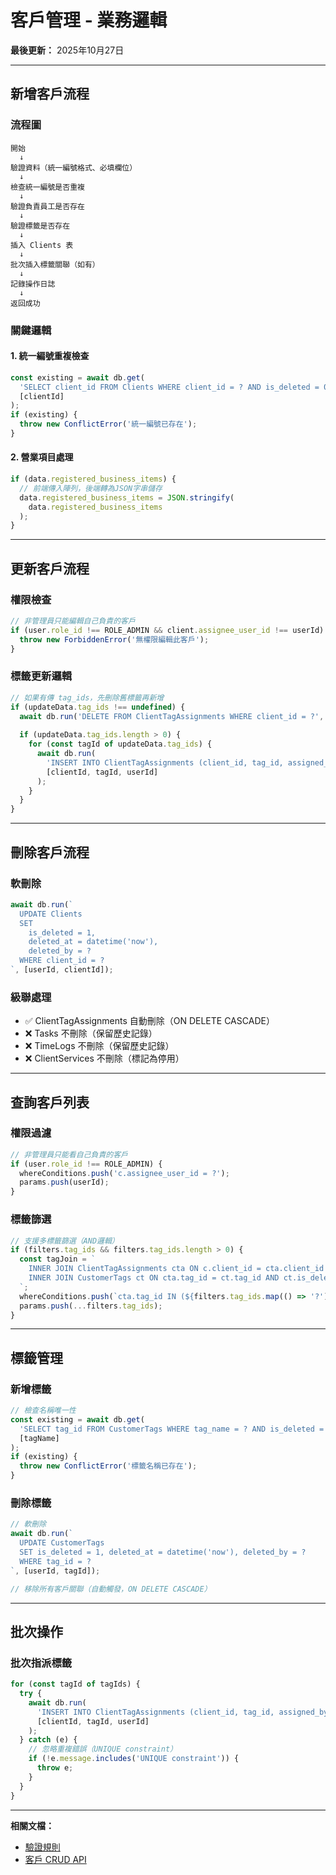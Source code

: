 # 客戶管理 - 業務邏輯

**最後更新：** 2025年10月27日

---

## 新增客戶流程

### 流程圖

```
開始
  ↓
驗證資料（統一編號格式、必填欄位）
  ↓
檢查統一編號是否重複
  ↓
驗證負責員工是否存在
  ↓
驗證標籤是否存在
  ↓
插入 Clients 表
  ↓
批次插入標籤關聯（如有）
  ↓
記錄操作日誌
  ↓
返回成功
```

### 關鍵邏輯

#### 1. 統一編號重複檢查
```javascript
const existing = await db.get(
  'SELECT client_id FROM Clients WHERE client_id = ? AND is_deleted = 0',
  [clientId]
);
if (existing) {
  throw new ConflictError('統一編號已存在');
}
```

#### 2. 營業項目處理
```javascript
if (data.registered_business_items) {
  // 前端傳入陣列，後端轉為JSON字串儲存
  data.registered_business_items = JSON.stringify(
    data.registered_business_items
  );
}
```

---

## 更新客戶流程

### 權限檢查

```javascript
// 非管理員只能編輯自己負責的客戶
if (user.role_id !== ROLE_ADMIN && client.assignee_user_id !== userId) {
  throw new ForbiddenError('無權限編輯此客戶');
}
```

### 標籤更新邏輯

```javascript
// 如果有傳 tag_ids，先刪除舊標籤再新增
if (updateData.tag_ids !== undefined) {
  await db.run('DELETE FROM ClientTagAssignments WHERE client_id = ?', [clientId]);
  
  if (updateData.tag_ids.length > 0) {
    for (const tagId of updateData.tag_ids) {
      await db.run(
        'INSERT INTO ClientTagAssignments (client_id, tag_id, assigned_by) VALUES (?, ?, ?)',
        [clientId, tagId, userId]
      );
    }
  }
}
```

---

## 刪除客戶流程

### 軟刪除

```javascript
await db.run(`
  UPDATE Clients 
  SET 
    is_deleted = 1,
    deleted_at = datetime('now'),
    deleted_by = ?
  WHERE client_id = ?
`, [userId, clientId]);
```

### 級聯處理

- ✅ ClientTagAssignments 自動刪除（ON DELETE CASCADE）
- ❌ Tasks 不刪除（保留歷史記錄）
- ❌ TimeLogs 不刪除（保留歷史記錄）
- ❌ ClientServices 不刪除（標記為停用）

---

## 查詢客戶列表

### 權限過濾

```javascript
// 非管理員只能看自己負責的客戶
if (user.role_id !== ROLE_ADMIN) {
  whereConditions.push('c.assignee_user_id = ?');
  params.push(userId);
}
```

### 標籤篩選

```javascript
// 支援多標籤篩選（AND邏輯）
if (filters.tag_ids && filters.tag_ids.length > 0) {
  const tagJoin = `
    INNER JOIN ClientTagAssignments cta ON c.client_id = cta.client_id
    INNER JOIN CustomerTags ct ON cta.tag_id = ct.tag_id AND ct.is_deleted = 0
  `;
  whereConditions.push(`cta.tag_id IN (${filters.tag_ids.map(() => '?').join(',')})`);
  params.push(...filters.tag_ids);
}
```

---

## 標籤管理

### 新增標籤

```javascript
// 檢查名稱唯一性
const existing = await db.get(
  'SELECT tag_id FROM CustomerTags WHERE tag_name = ? AND is_deleted = 0',
  [tagName]
);
if (existing) {
  throw new ConflictError('標籤名稱已存在');
}
```

### 刪除標籤

```javascript
// 軟刪除
await db.run(`
  UPDATE CustomerTags 
  SET is_deleted = 1, deleted_at = datetime('now'), deleted_by = ?
  WHERE tag_id = ?
`, [userId, tagId]);

// 移除所有客戶關聯（自動觸發，ON DELETE CASCADE）
```

---

## 批次操作

### 批次指派標籤

```javascript
for (const tagId of tagIds) {
  try {
    await db.run(
      'INSERT INTO ClientTagAssignments (client_id, tag_id, assigned_by) VALUES (?, ?, ?)',
      [clientId, tagId, userId]
    );
  } catch (e) {
    // 忽略重複錯誤（UNIQUE constraint）
    if (!e.message.includes('UNIQUE constraint')) {
      throw e;
    }
  }
}
```

---

**相關文檔：**
- [驗證規則](./驗證規則.md)
- [客戶 CRUD API](../../API規格/客戶管理/客戶CRUD.md)


